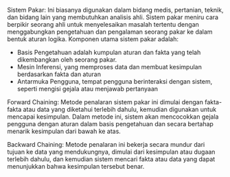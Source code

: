 Sistem Pakar: Ini biasanya digunakan dalam bidang medis, pertanian, teknik, dan bidang lain yang membutuhkan analisis ahli. Sistem pakar meniru cara berpikir seorang ahli untuk menyelesaikan masalah tertentu dengan menggabungkan pengetahuan dan pengalaman seorang pakar ke dalam bentuk aturan logika.
Komponen utama sistem pakar adalah:
- Basis Pengetahuan adalah kumpulan aturan dan fakta yang telah dikembangkan oleh seorang pakar.
- Mesin Inferensi, yang memproses data dan membuat kesimpulan berdasarkan fakta dan aturan
- Antarmuka Pengguna, tempat pengguna berinteraksi dengan sistem, seperti mengisi gejala atau menjawab pertanyaan

Forward Chaining: Metode penalaran sistem pakar ini dimulai dengan fakta-fakta atau data yang diketahui terlebih dahulu, kemudian digunakan untuk mencapai kesimpulan. Dalam metode ini, sistem akan mencocokkan gejala pengguna dengan aturan dalam basis pengetahuan dan secara bertahap menarik kesimpulan dari bawah ke atas.

Backward Chaining: Metode penalaran ini bekerja secara mundur dari tujuan ke data yang mendukungnya, dimulai dari kesimpulan atau dugaan terlebih dahulu, dan kemudian sistem mencari fakta atau data yang dapat menunjukkan bahwa kesimpulan tersebut benar.
